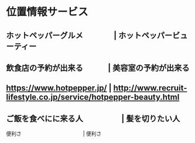 # 位置情報サービス
ホットペッパーグルメ　　　　| ホットペッパービューティー
----------------------------------------------------
飲食店の予約が出来る　　　  | 美容室の予約が出来る
-------------------------------------------------------
https://www.hotpepper.jp/ | http://www.recruit-lifestyle.co.jp/service/hotpepper-beauty.html
---------------------------------------------------------------------------------------------------
ご飯を食べにに来る人　　　　　| 髪を切りたい人
-----------------------------------------------------------------------------------------------------
便利さ　　　　　　　　　　　　| 便利さ
